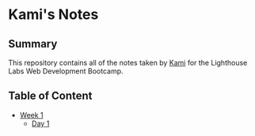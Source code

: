# Kami's Notes

## Summary 

This repository contains all of the notes taken by [Kami](https://github.com/LawfulKami) for the Lighthouse Labs Web Development Bootcamp.

## Table of Content

* [Week 1](/Week_1)
  * [Day 1](/Week_1/Day_1)